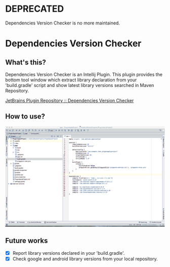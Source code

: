 # DEPRECATED
Dependencies Version Checker is no more maintained.

# Dependencies Version Checker
## What's this?
Dependencies Version Checker is an Intellij Plugin.
This plugin provides the bottom tool window 
which extract library declaration from your 'build.gradle' script and
show latest library versions searched in Maven Repository.

[JetBrains Plugin Repository :: Dependencies Version Checker](https://plugins.jetbrains.com/plugin/8147?pr=)

## How to use?
![How uo use](README/howToUse.gif)

## Future works
- [x] Report library versions declared in your 'build.gradle'.
- [x] Check google and android library versions from your local repository.
